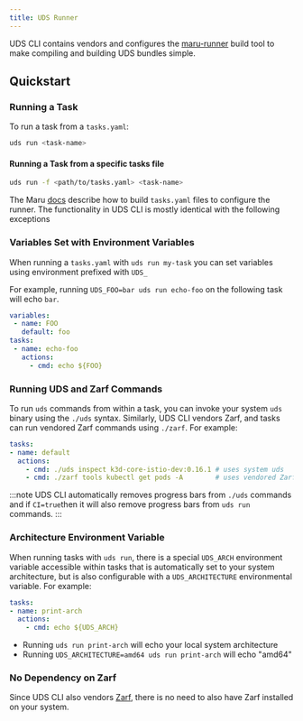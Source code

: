 ```yaml
---
title: UDS Runner
---
```

UDS CLI contains vendors and configures the [maru-runner](https://github.com/defenseunicorns/maru-runner) build tool to make compiling and building UDS bundles simple.

## Quickstart

### Running a Task

To run a task from a `tasks.yaml`:

```bash
uds run <task-name>
```

#### Running a Task from a specific tasks file

```bash
uds run -f <path/to/tasks.yaml> <task-name>
```

The Maru [docs](https://github.com/defenseunicorns/maru-runner) describe how to build `tasks.yaml` files to configure the runner. The functionality in UDS CLI is mostly identical with the following exceptions

### Variables Set with Environment Variables

When running a `tasks.yaml` with `uds run my-task` you can set variables using environment prefixed with `UDS_`

For example, running `UDS_FOO=bar uds run echo-foo` on the following task will echo `bar`.

```yaml
variables:
 - name: FOO
   default: foo
tasks:
 - name: echo-foo
   actions:
     - cmd: echo ${FOO}
```

### Running UDS and Zarf Commands

To run `uds` commands from within a task, you can invoke your system `uds` binary using the `./uds` syntax. Similarly, UDS CLI vendors Zarf, and tasks can run vendored Zarf commands using `./zarf`. For example:

```yaml
tasks:
- name: default
  actions:
    - cmd: ./uds inspect k3d-core-istio-dev:0.16.1 # uses system uds
    - cmd: ./zarf tools kubectl get pods -A        # uses vendored Zarf
```

:::note
UDS CLI automatically removes progress bars from `./uds` commands and if `CI=true`then it will also remove progress bars from `uds run` commands.
:::

### Architecture Environment Variable

When running tasks with `uds run`, there is a special `UDS_ARCH` environment variable accessible within tasks that is automatically set to your system architecture, but is also configurable with a `UDS_ARCHITECTURE` environmental variable. For example:

```yaml
tasks:
- name: print-arch
  actions:
    - cmd: echo ${UDS_ARCH}
```

- Running `uds run print-arch` will echo your local system architecture
- Running `UDS_ARCHITECTURE=amd64 uds run print-arch` will echo "amd64"

### No Dependency on Zarf

Since UDS CLI also vendors [Zarf](https://github.com/zarf-dev/zarf), there is no need to also have Zarf installed on your system.
